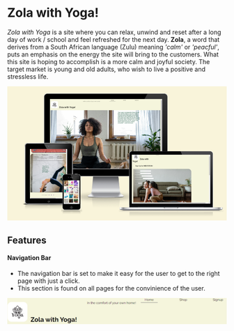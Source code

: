# Zola with Yoga!

*Zola with Yoga* is a site where you can relax, unwind and reset after a long day of work / school and feel refreshed for the next day. **Zola**, a word that derives from a South African language (Zulu) meaning *'calm'* or *'peacful'*, puts an emphasis on the energy the site will bring to the customers. What this site is hoping to accomplish is a more calm and joyful society. The target market is young and old adults, who wish to live a positive and stressless life.

<img src="README.md_docs/image-1.png">

## Features

#### Navigation Bar
- The navigation bar is set to make it easy for the user to get to the right page with just a click. 
- This section is found on all pages for the convinience of the user.

<img src="README.md_docs/image-2.png">

#### 

